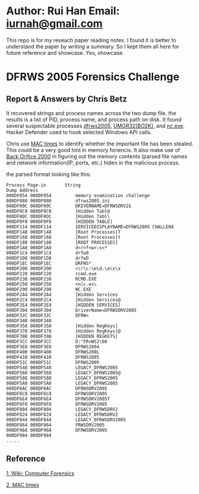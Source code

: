 Author: Rui Han Email: iurnah@gmail.com
================================

This repo is for my reseach paper reading notes. I found it is better to understand the
paper by writing a summary. So I kept them all here for future reference and
showcase. Yes, showcase. 

DFRWS 2005 Forensics Challenge
===

Report & Answers by Chris Betz
---
It recovered strings and process names across the two dump file. the results is a list of PID, process name, and process path on disk. It found several suspectable processes [dfrws2005](#), [UMGR32(BO2K)](#), and [nc.exe](#). Hacker Defender used to hook selected Windows API calls.

Chris use [MAC times](#) to identify whether the important file has been stealed. This could be a very good hint in memory foriencis. It also make use of [Back Orifice 2000](#https://sourceforge.net/projects/bo2k/) in figuring out the memory contents (parsed file names and network information(IP, ports, etc.) hiden in the malicious process. 

the parsed format looking like this:


```
Process Page-in       String
Dump Address
000DF054 000DF054         memory examination challenge
000DF080 000DF080         dfrws2005.ini
000DF09C 000DF09C         DRIVERNAME=DFRWSDRV2$
000DF0C0 000DF0C0         [Hidden Tabl@
000DF0DC 000DF0DC         [Hidden Tabl\
000DF0F8 000DF0F8         [HIDDEN TABLE]
000DF114 000DF114         SERVICEDISPLAYNAME=DFRWS2005 CHALLEN4
000DF148 000DF148         [Root Processes]T
000DF168 000DF168         [Root Processes]t
000DF188 000DF188         [ROOT PROCESSES]
000DF1A8 000DF1A8         d<r>f<w>:s<*
000DF1C4 000DF1C4         drfw0
000DF1D8 000DF1D8         drfwD
000DF1EC 000DF1EC         DRFWS*
000DF200 000DF200         <\r\c:\m\d.\e\x\x
000DF220 000DF220         rcmd.exe
000DF238 000DF238         RCMD.EXE
000DF250 000DF250         <n|c.ex\
000DF290 000DF290         NC.EXE
000DF2A4 000DF2A4         [Hidden Services 
000DF2C4 000DF2C4         [Hidden Services@
000DF2E4 000DF2E4         [HIDDEN SERVICES]
000DF304 000DF304         DriverName=DFRWSDRV2005
000DF32C 000DF32C         DFRW<
000DF340 000DF340
000DF358 000DF358         [Hidden RegKeys]
000DF378 000DF378         [Hidden RegKeys]@
000DF398 000DF398         [HIDDEN REGKEYS]
000DF3CC 000DF3CC         D:"FR<WS2\00
000DF3E8 000DF3E8         DFRWS2004
000DF400 000DF400         DFRWS200L
000DF410 000DF410         DFRWS2005
000DF51C 000DF51C         DFRWS200h
000DF548 000DF548         LEGACY_DFRWS2005 
000DF568 000DF568         LEGACY_DFRWS2005@
000DF588 000DF588         LEGACY_DFRWS2005
000DF5A0 000DF5A0         LEGACY_DFRWS2005
000DF6AC 000DF6AC         DFRWSDRV2005
000DF6C8 000DF6C8         DFRWSDRV2005
000DF6E4 000DF6E4         DFRWSDRV2005T
000DF6F8 000DF6F8         DFRWSDRV2005
000DF804 000DF804         LEGACY_DFRWSDRV2 
000DF824 000DF824         LEGACY_DFRWSDRV2
000DF844 000DF844         LEGACY_DFRWSDRV2005
000DF864 000DF864         FRWSDRV2005
000DF968 000DF968         DFRWSDRV2005
000DF984 000DF984
.....

```

Reference
---
[1. Wiki: Computer Forensics](http://en.wikipedia.org/wiki/Computer_forensics)

[2. MAC times](http://en.wikipedia.org/wiki/MAC_times)
